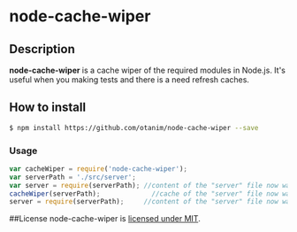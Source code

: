 # node-cache-wiper

## Description
**node-cache-wiper** is a cache wiper of the required modules in Node.js.
It's useful when you making tests and there is a need refresh caches.


## How to install

```sh
$ npm install https://github.com/otanim/node-cache-wiper --save
```

### Usage

```javascript
var cacheWiper = require('node-cache-wiper');
var serverPath = './src/server';
var server = require(serverPath); //content of the "server" file now was cached
cacheWiper(serverPath);             //cache of the "server" file now was wiped
server = require(serverPath);     //content of the "server" file now was cached AGAIN
```


##License
node-cache-wiper is [licensed under MIT](https://github.com/otanim/node-cache-wiper/blob/master/LICENSE).

